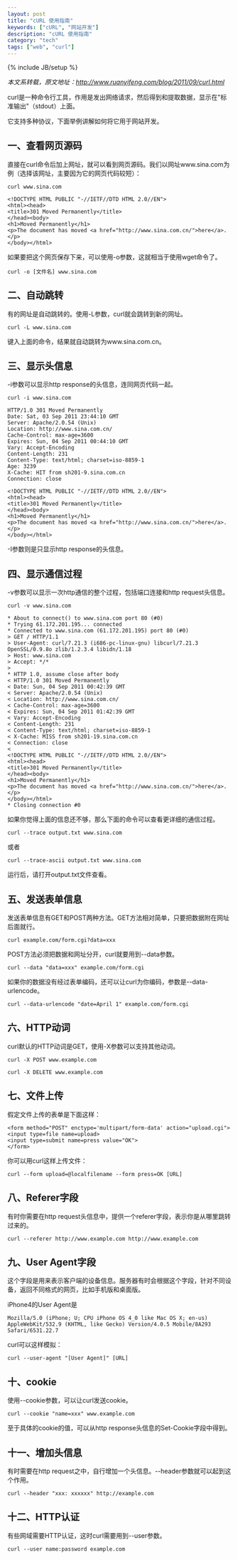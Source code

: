 ```yaml
---
layout: post
title: "cURL 使用指南"
keywords: ["cURL", "网站开发"]
description: "cURL 使用指南"
category: "tech"
tags: ["web", "curl"]
---
```

{% include JB/setup %}

*本文系转载，原文地址：<http://www.ruanyifeng.com/blog/2011/09/curl.html>*

curl是一种命令行工具，作用是发出网络请求，然后得到和提取数据，显示在"标准输出"（stdout）上面。

它支持多种协议，下面举例讲解如何将它用于网站开发。

## 一、查看网页源码

直接在curl命令后加上网址，就可以看到网页源码。我们以网址www.sina.com为例（选择该网址，主要因为它的网页代码较短）：

    curl www.sina.com

    <!DOCTYPE HTML PUBLIC "-//IETF//DTD HTML 2.0//EN">
    <html><head>
    <title>301 Moved Permanently</title>
    </head><body>
    <h1>Moved Permanently</h1>
    <p>The document has moved <a href="http://www.sina.com.cn/">here</a>.</p>
    </body></html>

如果要把这个网页保存下来，可以使用-o参数，这就相当于使用wget命令了。

    curl -o [文件名] www.sina.com

## 二、自动跳转

有的网址是自动跳转的。使用-L参数，curl就会跳转到新的网址。

    curl -L www.sina.com

键入上面的命令，结果就自动跳转为www.sina.com.cn。

## 三、显示头信息

-i参数可以显示http response的头信息，连同网页代码一起。

    curl -i www.sina.com

    HTTP/1.0 301 Moved Permanently
    Date: Sat, 03 Sep 2011 23:44:10 GMT
    Server: Apache/2.0.54 (Unix)
    Location: http://www.sina.com.cn/
    Cache-Control: max-age=3600
    Expires: Sun, 04 Sep 2011 00:44:10 GMT
    Vary: Accept-Encoding
    Content-Length: 231
    Content-Type: text/html; charset=iso-8859-1
    Age: 3239
    X-Cache: HIT from sh201-9.sina.com.cn
    Connection: close

    <!DOCTYPE HTML PUBLIC "-//IETF//DTD HTML 2.0//EN">
    <html><head>
    <title>301 Moved Permanently</title>
    </head><body>
    <h1>Moved Permanently</h1>
    <p>The document has moved <a href="http://www.sina.com.cn/">here</a>.</p>
    </body></html>

-I参数则是只显示http response的头信息。

## 四、显示通信过程

-v参数可以显示一次http通信的整个过程，包括端口连接和http request头信息。

    curl -v www.sina.com

    * About to connect() to www.sina.com port 80 (#0)
    * Trying 61.172.201.195... connected
    * Connected to www.sina.com (61.172.201.195) port 80 (#0)
    > GET / HTTP/1.1
    > User-Agent: curl/7.21.3 (i686-pc-linux-gnu) libcurl/7.21.3 OpenSSL/0.9.8o zlib/1.2.3.4 libidn/1.18
    > Host: www.sina.com
    > Accept: */*
    >
    * HTTP 1.0, assume close after body
    < HTTP/1.0 301 Moved Permanently
    < Date: Sun, 04 Sep 2011 00:42:39 GMT
    < Server: Apache/2.0.54 (Unix)
    < Location: http://www.sina.com.cn/
    < Cache-Control: max-age=3600
    < Expires: Sun, 04 Sep 2011 01:42:39 GMT
    < Vary: Accept-Encoding
    < Content-Length: 231
    < Content-Type: text/html; charset=iso-8859-1
    < X-Cache: MISS from sh201-19.sina.com.cn
    < Connection: close
    <
    <!DOCTYPE HTML PUBLIC "-//IETF//DTD HTML 2.0//EN">
    <html><head>
    <title>301 Moved Permanently</title>
    </head><body>
    <h1>Moved Permanently</h1>
    <p>The document has moved <a href="http://www.sina.com.cn/">here</a>.</p>
    </body></html>
    * Closing connection #0

如果你觉得上面的信息还不够，那么下面的命令可以查看更详细的通信过程。

    curl --trace output.txt www.sina.com

或者

    curl --trace-ascii output.txt www.sina.com

运行后，请打开output.txt文件查看。

## 五、发送表单信息

发送表单信息有GET和POST两种方法。GET方法相对简单，只要把数据附在网址后面就行。

    curl example.com/form.cgi?data=xxx

POST方法必须把数据和网址分开，curl就要用到--data参数。

    curl --data "data=xxx" example.com/form.cgi

如果你的数据没有经过表单编码，还可以让curl为你编码，参数是--data-urlencode。

    curl --data-urlencode "date=April 1" example.com/form.cgi

## 六、HTTP动词

curl默认的HTTP动词是GET，使用-X参数可以支持其他动词。

    curl -X POST www.example.com

    curl -X DELETE www.example.com

## 七、文件上传

假定文件上传的表单是下面这样：

    <form method="POST" enctype='multipart/form-data' action="upload.cgi">
    <input type=file name=upload>
    <input type=submit name=press value="OK">
    </form>

你可以用curl这样上传文件：

    curl --form upload=@localfilename --form press=OK [URL]

## 八、Referer字段

有时你需要在http request头信息中，提供一个referer字段，表示你是从哪里跳转过来的。

    curl --referer http://www.example.com http://www.example.com

## 九、User Agent字段

这个字段是用来表示客户端的设备信息。服务器有时会根据这个字段，针对不同设备，返回不同格式的网页，比如手机版和桌面版。

iPhone4的User Agent是

    Mozilla/5.0 (iPhone; U; CPU iPhone OS 4_0 like Mac OS X; en-us) AppleWebKit/532.9 (KHTML, like Gecko) Version/4.0.5 Mobile/8A293 Safari/6531.22.7

curl可以这样模拟：

    curl --user-agent "[User Agent]" [URL]

## 十、cookie

使用--cookie参数，可以让curl发送cookie。

    curl --cookie "name=xxx" www.example.com

至于具体的cookie的值，可以从http response头信息的Set-Cookie字段中得到。

## 十一、增加头信息

有时需要在http request之中，自行增加一个头信息。--header参数就可以起到这个作用。

    curl --header "xxx: xxxxxx" http://example.com

## 十二、HTTP认证

有些网域需要HTTP认证，这时curl需要用到--user参数。

    curl --user name:password example.com

